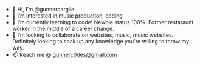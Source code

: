 - 👋 Hi, I’m @gunnercargile
- 👀 I’m interested in music production, coding
- 🌱 I’m currently learning to code! Newbie status 100%. Former restaraunt worker in the middle of a career change.
- 💞️ I’m looking to collaborate on websites, music, music websites. Definitely looking to soak up any knowledge you're willing to throw my way.
- 📫 Reach me @ gunnerc0des@gmail.com

<!---
gunnercargile/gunnercargile is a ✨ special ✨ repository because its `README.md` (this file) appears on your GitHub profile.
You can click the Preview link to take a look at your changes.
--->
